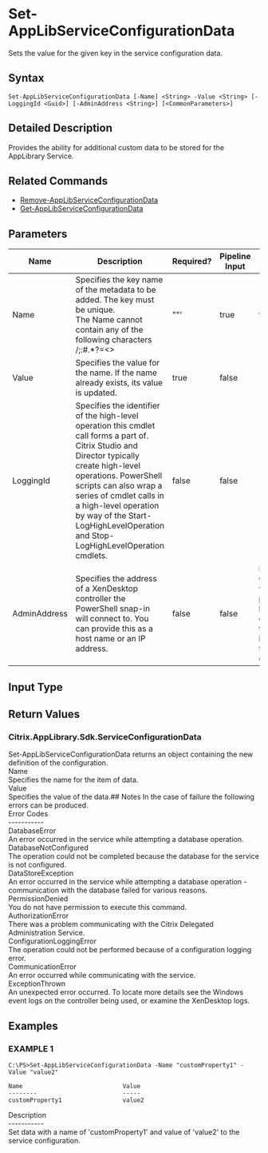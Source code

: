 ﻿# Set-AppLibServiceConfigurationData

   Sets the value for the given key in the service configuration data.

## Syntax
```
Set-AppLibServiceConfigurationData [-Name] <String> -Value <String> [-LoggingId <Guid>] [-AdminAddress <String>] [<CommonParameters>]
```

## Detailed Description
   Provides the ability for additional custom data to be stored for the AppLibrary Service.

## Related Commands
  * [Remove-AppLibServiceConfigurationData](Remove-AppLibServiceConfigurationData.html)
  * [Get-AppLibServiceConfigurationData](Get-AppLibServiceConfigurationData.html)
## Parameters

| Name   | Description | Required? | Pipeline Input | Default Value |
| --- | --- | --- | --- | --- |
| Name | Specifies the key name of the metadata to be added.  The key must be unique.<br>The Name cannot contain any of the following characters \/;:#.*?=<>|[]()""' | true | false |  |
| Value | Specifies the value for the name.  If the name already exists, its value is updated. | true | false |  |
| LoggingId | Specifies the identifier of the high-level operation this cmdlet call forms a part of. Citrix Studio and Director typically create high-level operations. PowerShell scripts can also wrap a series of cmdlet calls in a high-level operation by way of the Start-LogHighLevelOperation and Stop-LogHighLevelOperation cmdlets. | false | false |  |
| AdminAddress | Specifies the address of a XenDesktop controller the PowerShell snap-in will connect to. You can provide this as a host name or an IP address. | false | false | Localhost. Once a value is provided by any cmdlet, this value becomes the default. |

## Input Type
### 
   
## Return Values
### Citrix.AppLibrary.Sdk.ServiceConfigurationData
   Set-AppLibServiceConfigurationData returns an object containing the new definition of the configuration.<br>    Name <string><br>        Specifies the name for the item of data.<br>    Value <string><br>        Specifies the value of the data.## Notes
   In the case of failure the following errors can be produced.<br>    Error Codes<br>    -----------<br>    DatabaseError<br>        An error occurred in the service while attempting a database operation.<br>    DatabaseNotConfigured<br>        The operation could not be completed because the database for the service is not configured.<br>    DataStoreException<br>        An error occurred in the service while attempting a database operation - communication with the database failed for various reasons.<br>    PermissionDenied<br>        You do not have permission to execute this command.<br>    AuthorizationError<br>        There was a problem communicating with the Citrix Delegated Administration Service.<br>    ConfigurationLoggingError<br>        The operation could not be performed because of a configuration logging error.<br>    CommunicationError<br>        An error occurred while communicating with the service.<br>    ExceptionThrown<br>        An unexpected error occurred.  To locate more details see the Windows event logs on the controller being used, or examine the XenDesktop logs.
## Examples

### EXAMPLE 1
```
C:\PS>Set-AppLibServiceConfigurationData -Name "customProperty1" -Value "value2"

Name                            Value
--------                        -----
customProperty1                 value2
```
   Description<br>-----------<br>Set data with a name of 'customProperty1' and value of 'value2' to the service configuration.
